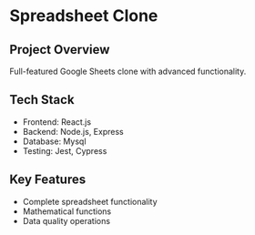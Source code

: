 # Spreadsheet Clone

## Project Overview
Full-featured Google Sheets clone with advanced functionality.

## Tech Stack
- Frontend: React.js
- Backend: Node.js, Express
- Database: Mysql
- Testing: Jest, Cypress

## Key Features
- Complete spreadsheet functionality
- Mathematical functions
- Data quality operations
